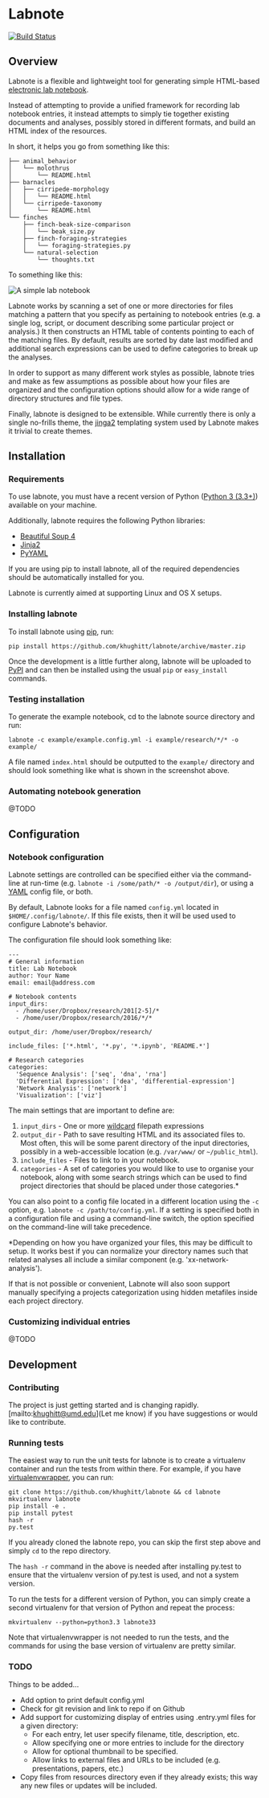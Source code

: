 Labnote
=======

[![Build Status](https://travis-ci.org/khughitt/labnote.svg?branch=master)](https://travis-ci.org/khughitt/labnote)

Overview
--------

Labnote is a flexible and lightweight tool for generating simple HTML-based
[electronic lab notebook](https://en.wikipedia.org/wiki/Electronic_lab_notebook).

Instead of attempting to provide a unified framework for recording lab notebook
entries, it instead attempts to simply tie together existing documents and
analyses, possibly stored in different formats, and build an HTML index of the
resources.

In short, it helps you go from something like this:

    ├── animal_behavior
    │   └── molothrus
    │       └── README.html
    ├── barnacles
    │   ├── cirripede-morphology
    │   │   └── README.html
    │   └── cirripede-taxonomy
    │       └── README.html
    └── finches
        ├── finch-beak-size-comparison
        │   └── beak_size.py
        ├── finch-foraging-strategies
        │   └── foraging-strategies.py
        └── natural-selection
            └── thoughts.txt

To something like this:

![A simple lab notebook](doc/example_screenshot.png)

Labnote works by scanning a set of one or more directories for files matching a
pattern that you specify as pertaining to notebook entries (e.g. a single
log, script, or document describing some particular project or analysis.) It
then constructs an HTML table of contents pointing to each of the matching
files. By default, results are sorted by date last modified and additional 
search expressions can be used to define categories to break up the analyses.

In order to support as many different work styles as possible, labnote tries
and make as few assumptions as possible about how your files are organized and
the configuration options should allow for a wide range of directory structures
and file types.

Finally, labnote is designed to be extensible. While currently there is only 
a single no-frills theme, the [jinga2](http://jinja.pocoo.org/docs/dev/)
templating system used by Labnote makes it trivial to create themes.

Installation
------------

### Requirements

To use labnote, you must have a recent version of Python ([Python 3 (3.3+)](https://www.python.org/))
available on your machine.

Additionally, labnote requires the following Python libraries:

- [Beautiful Soup 4](http://www.crummy.com/software/BeautifulSoup/)
- [Jinja2](http://jinja.pocoo.org/docs/dev/)
- [PyYAML](http://pyyaml.org/)

If you are using pip to install labnote, all of the required dependencies should
be automatically installed for you.

Labnote is currently aimed at supporting Linux and OS X setups.

### Installing labnote

To install labnote using [pip](https://docs.python.org/3.5/installing/index.html), run:

```
pip install https://github.com/khughitt/labnote/archive/master.zip
```

Once the development is a little further along, labnote will be uploaded to
[PyPI](https://pypi.python.org/pypi) and can then be installed using the usual
`pip` or `easy_install` commands.

### Testing installation

To generate the example notebook, cd to the labnote source directory and run:

```
labnote -c example/example.config.yml -i example/research/*/* -o example/
```

A file named `index.html` should be outputted to the `example/` directory and
should look something like what is shown in the screenshot above.

### Automating notebook generation

@TODO

Configuration
-------------

### Notebook configuration

Labnote settings are controlled can be specified either via the command-line at
run-time (e.g. `labnote -i /some/path/* -o /output/dir`), or using a
[YAML](http://yaml.org/) config file, or both.

By default, Labnote looks for a file named `config.yml` located in
`$HOME/.config/labnote/`. If this file exists, then it will be used used to
configure Labnote's behavior.

The configuration file should look something like:

```
---
# General information
title: Lab Notebook
author: Your Name
email: email@address.com

# Notebook contents
input_dirs:
  - /home/user/Dropbox/research/201[2-5]/*
  - /home/user/Dropbox/research/2016/*/*
  
output_dir: /home/user/Dropbox/research/

include_files: ['*.html', '*.py', '*.ipynb', 'README.*']

# Research categories
categories:
  'Sequence Analysis': ['seq', 'dna', 'rna']
  'Differential Expression': ['dea', 'differential-expression']
  'Network Analysis': ['network']
  'Visualization': ['viz']
```

The main settings that are important to define are:

1. `input_dirs` - One or more [wildcard](http://tldp.org/LDP/GNU-Linux-Tools-Summary/html/x11655.htm) filepath expressions
2. `output_dir` - Path to save resulting HTML and its associated files to. Most
   often, this will be some parent directory of the input directories, possibly
   in a web-accessible location (e.g. `/var/www/` or `~/public_html`).
3. `include_files` - Files to link to in your notebook.
4. `categories` - A set of categories you would like to use to organise your
   notebook, along with some search strings which can be used to find project
   directories that should be placed under those categories.*

You can also point to a config file located in a
different location using the `-c` option, e.g. `labnote -c
/path/to/config.yml`. If a setting is specified both in a configuration file
and using a command-line switch, the option specified on the command-line will
take precedence.

*Depending on how you have organized your files, this may be difficult to
setup. It works best if you can normalize your directory names such that
related analyses all include a similar component (e.g. 'xx-network-analysis').

If that is not possible or convenient, Labnote will also soon support manually
specifying a projects categorization using hidden metafiles inside each project
directory.

### Customizing individual entries

@TODO

Development
-----------

### Contributing

The project is just getting started and is changing rapidly.
[mailto:khughitt@umd.edu](Let me know) if you have suggestions or would like to
contribute.

### Running tests

The easiest way to run the unit tests for labnote is to create a virtualenv
container and run the tests from within there. For example, if you have
[virtualenvwrapper](https://virtualenvwrapper.readthedocs.org/en/latest/), you 
can run:

```
git clone https://github.com/khughitt/labnote && cd labnote
mkvirtualenv labnote
pip install -e .
pip install pytest
hash -r
py.test
```

If you already cloned the labnote repo, you can skip the first step above and
simply `cd` to the repo directory.

The `hash -r` command in the above is needed after installing py.test to ensure
that the virtualenv version of py.test is used, and not a system version.

To run the tests for a different version of Python, you can simply create a
second virtualenv for that version of Python and repeat the process:

```
mkvirtualenv --python=python3.3 labnote33
```

Note that virtualenvwrapper is not needed to run the tests, and the commands
for using the base version of virtualenv are pretty similar.

### TODO

Things to be added...

- Add option to print default config.yml
- Check for git revision and link to repo if on Github
- Add support for customizing display of entries using .entry.yml files for a
  given directory:
    - For each entry, let user specify filename, title, description, etc.
    - Allow specifying one or more entries to include for the directory
    - Allow for optional thumbnail to be specified.
    - Allow links to external files and URLs to be included (e.g.
      presentations, papers, etc.)
- Copy files from resources directory even if they already exists; this way any
  new files or updates will be included.

